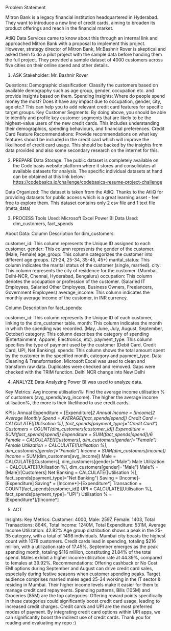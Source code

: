 Problem Statement


Mitron Bank is a legacy financial institution headquartered in Hyderabad. They want to introduce a new line of credit cards, aiming to broaden its product offerings and reach in the financial market.

AtliQ Data Services came to know about this through an internal link and approached Mitron Bank with a proposal to implement this project. However, strategy director of Mitron Bank, Mr.Bashnir Rover is skeptical and asked them to do a pilot project with the sample data before handing them the full project. They provided a sample dataset of 4000 customers across five cities on their online spend and other details.

1. ASK
Stakeholder: Mr. Bashnir Rover

Questions:
Demographic classification: Classify the customers based on available demography such as age group, gender, occupation etc. and provide insights based on them.
Spending Insights: Where do people spend money the most? Does it have any impact due to occupation, gender, city, age etc.? This can help you to add relevant credit card features for specific target groups.
Key Customer Segments: By doing above, you should be able to identify and profile key customer segments that are likely to be the highest-value users of the new credit cards. This includes understanding their demographics, spending behaviours, and financial preferences.
Credit Card Feature Recommendations: Provide recommendations on what key features should be included in the credit card which will improve the likelihood of credit card usage. This should be backed by the insights from data provided and also some secondary research on the internet for this.


2. PREPARE
Data Storage:
The public dataset is completely available on the Code basis website platform where it stores and consolidates all available datasets for analysis. The specific individual datasets at hand can be obtained at this link below: https://codebasics.io/challenge/codebasics-resume-project-challenge

Data Organized:
The dataset is taken from the AtliQ. Thanks to the AtliQ for providing datasets for public access which is a great learning asset - feel free to explore them. This dataset contains only 2 csv file and 1 text file (meta_data)



3. PROCESS
Tools Used:
Microsoft Excel
Power BI
Data Used:
dim_customers, fact_spends

About Data:
Column Description for dim_customers:

customer_id: This column represents the Unique ID assigned to each customer.
gender: This column represents the gender of the customer. (Male, Female)
age_group: This column categorizes the customer into different age groups. (21-24, 25-34, 35-45, 45+)
marital_status: This column indicates the marital status of the customer (single, married).
city: This column represents the city of residence for the customer. (Mumbai, Delhi-NCR, Chennai, Hyderabad, Bengaluru)
occupation: This column denotes the occupation or profession of the customer. (Salaried IT Employees, Salaried Other Employees, Business Owners, Freelancers, Government Employees)
average_income: This column indicates the monthly average income of the customer, in INR currency.

Column Description for fact_spends:

customer_id: This column represents the Unique ID of each customer, linking to the dim_customer table.
month: This column indicates the month in which the spending was recorded. (May, June, July, August, September, October)
category: This column describes the category of spending (Entertainment, Apparel, Electronics, etc).
payment_type: This column specifies the type of payment used by the customer (Debit Card, Credit Card, UPI, Net Banking).
spends: This column shows the total amount spent by the customer in the specified month, category and payment_type.
Data Cleaning & Transformation:
Microsoft Excel was used to clean and transform raw data.
Duplicates were checked and removed.
Gaps were checked with the TRIM function.
Delhi NCR change into New Delhi


4. ANALYZE
Data Analyzing
Power BI was used to analyze data.

Key Metrics:
Avg income utilisation%: Find the average income utilisation % of customers (avg_spends/avg_income). The higher the average income utilisation%, the more is their likelihood to use credit cards.

KPIs:
Annual Expenditure = [Expenditure]*2
Annual Income = [Income]*2
Average Monthly Spend = AVERAGE(fact_spends[spend])
Credit Card = CALCULATE([Utilisation %], fact_spends[payment_type]="Credit Card")
Customers = COUNT(dim_customers[customer_id])
Expenditure = SUM(fact_spends[spend])
Expenditure* = SUM(fact_spends[spend])/6
Female = CALCULATE([Customers], dim_customers[gender]="Female")
Female Utilization = CALCULATE([Utilisation %], dim_customers[gender]="Female")
Income = SUM(dim_customers[income])
Income* = SUM(dim_customers[avg_income])
Male = CALCULATE([Customers], dim_customers[gender]="Male")
Male Utilization = CALCULATE([Utilisation %], dim_customers[gender]="Male")
Male% = [Male]/[Customers]
Net Banking = CALCULATE([Utilisation %], fact_spends[payment_type]="Net Banking")
Saving = [Income]-[Expenditure]
Saving* = [Income*]-[Expenditure*]
Transaction = COUNT(fact_spends[customer_id])
UPI = CALCULATE([Utilisation %], fact_spends[payment_type]="UPI")
Utilisation % = [Expenditure*]/[Income*]


5. ACT
   
Insights:
Key Metrics: Customer: 4000, Male: 2597, Female: 1403, Total Transactions: 864K, Total Income: 1240M, Total Expenditure: 531M, Average Income Utilization: 42.82%
Age group distribution shows a peak in the 25-35 category, with a total of 1498 individuals.
Mumbai city boasts the highest count with 1078 customers.
Credit cards lead in spending, totaling $216 million, with a utilization rate of 17.45%.
September emerges as the peak spending month, totaling $116 million, constituting 21.84% of the total spend.
Males exhibit a higher income utilization rate at 44.39%, compared to females at 39.92%.
Recommendations:
Offering cashback or No Cost EMI options during September and August can drive credit card sales, especially during festive seasons when customer spending peaks.
Target audience comprises married males aged 25-34 working in the IT sector & residing in Mumbai. Their higher income levels make it easier for them to manage credit card repayments.
Spending patterns, Bills (105M) and Groceries (85M) are the top categories. Offering reward points specifically in these categories could significantly boost credit card usage, leading to increased credit charges.
Credit cards and UPI are the most preferred modes of payment. By integrating credit card options within UPI apps, we can significantly boost the indirect use of credit cards.
Thank you for reading and evaluating my repo :)
